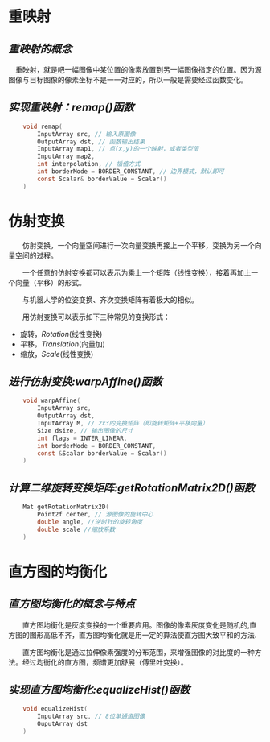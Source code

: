 # **重映射**

## ***重映射的概念***
&ensp;&ensp;重映射，就是吧一幅图像中某位置的像素放置到另一幅图像指定的位置。因为源图像与目标图像的像素坐标不是一一对应的，所以一般是需要经过函数变化。

## ***实现重映射：remap()函数***
```c
    void remap(
        InputArray src, // 输入原图像
        OutputArray dst, // 函数输出结果
        InputArray map1, // 点(x,y)的一个映射，或者类型值
        InputArray map2,
        int interpolation, // 插值方式
        int borderMode = BORDER_CONSTANT, // 边界模式，默认即可
        const Scalar& borderValue = Scalar()
    )
```
# **仿射变换**
&ensp;&ensp;&ensp;&ensp;仿射变换，一个向量空间进行一次向量变换再接上一个平移，变换为另一个向量空间的过程。

&ensp;&ensp;&ensp;&ensp;一个任意的仿射变换都可以表示为乘上一个矩阵（线性变换），接着再加上一个向量（平移）的形式。

&ensp;&ensp;&ensp;&ensp;与机器人学的位姿变换、齐次变换矩阵有着极大的相似。

&ensp;&ensp;&ensp;&ensp;用仿射变换可以表示如下三种常见的变换形式：
- 旋转，$Rotation$(线性变换)
- 平移，$Translation$(向量加)
- 缩放，$Scale$(线性变换)

## ***进行仿射变换:warpAffine()函数***
```c
    void warpAffine(
        InputArray src,
        OutputArray dst,
        InputArray M, // 2x3的变换矩阵（即旋转矩阵+平移向量）
        Size dsize, // 输出图像的尺寸
        int flags = INTER_LINEAR, 
        int borderMode = BORDER_CONSTANT,
        const &Scalar borderValue = Scalar()
    )
```

## ***计算二维旋转变换矩阵:getRotationMatrix2D()函数***
```c
    Mat getRotationMatrix2D(
        Point2f center, // 源图像的旋转中心
        double angle, //逆时针的旋转角度
        double scale //缩放系数
    )
```
# **直方图的均衡化**

## ***直方图均衡化的概念与特点***
&ensp;&ensp;&ensp;&ensp;直方图均衡化是灰度变换的一个重要应用。图像的像素灰度变化是随机的,直方图的图形高低不齐，直方图均衡化就是用一定的算法使直方图大致平和的方法.

&ensp;&ensp;&ensp;&ensp;直方图均衡化是通过拉伸像素强度的分布范围，来增强图像的对比度的一种方法。经过均衡化的直方图，频谱更加舒展（傅里叶变换）。

## ***实现直方图均衡化:equalizeHist()函数***
```c
    void equalizeHist(
        InputArray src, // 8位单通道图像
        OuputArray dst
    )
```
